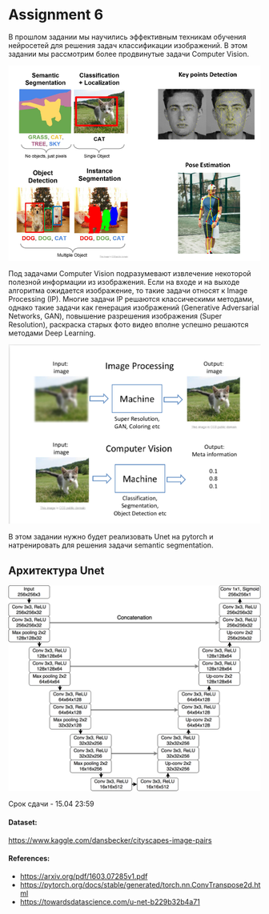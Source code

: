 # Assignment 6

В прошлом задании мы научились эффективным техникам обучения нейросетей для решения задач классификации изображений. В этом задании мы рассмотрим более продвинутые задачи Computer Vision.

![](CV-task.png)

Под задачами Computer Vision подразумевают извлечение некоторой полезной информации из изображения. Если на входе и на выходе алгоритма ожидается изображение, то такие задачи относят к Image Processing (IP). Многие задачи IP решаются классическими методами, однако такие задачи как генерация изображений (Generative Adversarial Networks, GAN), повышение разрешения изображения (Super Resolution), раскраска старых фото видео вполне успешно решаются методами Deep Learning.  

![](IP-CV.png)

В этом задании нужно будет реализовать Unet на pytorch и натренировать для решения задачи semantic segmentation.  

## Архитектура Unet

![](unet.jpg)

Срок сдачи - 15.04   23:59  

#### Dataset:
https://www.kaggle.com/dansbecker/cityscapes-image-pairs

#### References:
* https://arxiv.org/pdf/1603.07285v1.pdf
* https://pytorch.org/docs/stable/generated/torch.nn.ConvTranspose2d.html
* https://towardsdatascience.com/u-net-b229b32b4a71
